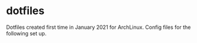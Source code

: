 # dotfiles
Dotfiles created first time in January 2021 for ArchLinux. Config files for the following set up.
